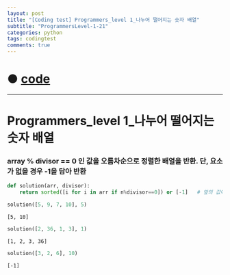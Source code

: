 ```yaml
---
layout: post
title: "[Coding test] Programmers_level 1_나누어 떨어지는 숫자 배열"
subtitle: "ProgrammersLevel-1-21"
categories: python
tags: codingtest
comments: true
---
```


# ● [code](https://github.com/JeongJaeyoung0/coding_test/blob/49d6d77da05922146e8465eddb5c518fcd207710/210705_Programmers_level%201_%EB%82%98%EB%88%84%EC%96%B4%20%EB%96%A8%EC%96%B4%EC%A7%80%EB%8A%94%20%EC%88%AB%EC%9E%90%20%EB%B0%B0%EC%97%B4.ipynb)

***

# Programmers_level 1_나누어 떨어지는 숫자 배열
### array % divisor == 0 인 값을 오름차순으로 정렬한 배열을 반환. 단, 요소가 없을 경우 -1을 담아 반환


```python
def solution(arr, divisor):
    return sorted([i for i in arr if n%divisor==0]) or [-1]   # 앞의 값이 거짓(0) 이면 or 뒤의 값이 반환됨
```


```python
solution([5, 9, 7, 10], 5)
```




    [5, 10]




```python
solution([2, 36, 1, 3], 1)
```




    [1, 2, 3, 36]




```python
solution([3, 2, 6], 10)
```




    [-1]